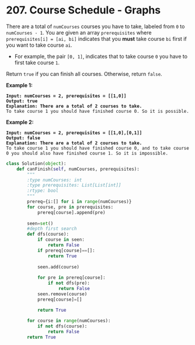 # 207. Course Schedule - Graphs

There are a total of `numCourses` courses you have to take, labeled from `0` to `numCourses - 1`. You are given an array `prerequisites` where `prerequisites[i] = [ai, bi]` indicates that you **must** take course `bi` first if you want to take course `ai`.

* For example, the pair `[0, 1]`, indicates that to take course `0` you have to first take course `1`.

Return `true` if you can finish all courses. Otherwise, return `false`.

&#x20;

**Example 1:**

<pre><code><strong>Input: numCourses = 2, prerequisites = [[1,0]]
</strong><strong>Output: true
</strong><strong>Explanation: There are a total of 2 courses to take. 
</strong>To take course 1 you should have finished course 0. So it is possible.
</code></pre>

**Example 2:**

<pre><code><strong>Input: numCourses = 2, prerequisites = [[1,0],[0,1]]
</strong><strong>Output: false
</strong><strong>Explanation: There are a total of 2 courses to take. 
</strong>To take course 1 you should have finished course 0, and to take course 0 you should also have finished course 1. So it is impossible.
</code></pre>

```python
class Solution(object):
    def canFinish(self, numCourses, prerequisites):
        """
        :type numCourses: int
        :type prerequisites: List[List[int]]
        :rtype: bool
        """
        prereq={i:[] for i in range(numCourses)}
        for course, pre in prerequisites:
            prereq[course].append(pre)
        
        seen=set()
        #depth first search
        def dfs(course):
            if course in seen:
                return False
            if prereq[course]==[]:
                return True
            
            seen.add(course)
            
            for pre in prereq[course]:
                if not dfs(pre): 
                    return False
            seen.remove(course)
            prereq[course]=[]

            return True
        
        for course in range(numCourses):
            if not dfs(course):
                return False
        return True

```

&#x20;
